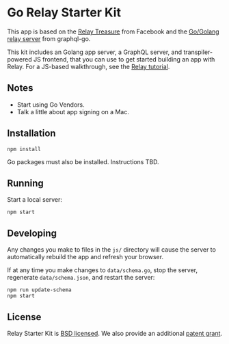 # Go Relay Starter Kit

This app is based on the [Relay Treasure](https://github.com/relayjs/relay-starter-kit) from Facebook and the [Go/Golang relay server](https://github.com/graphql-go/relay) from graphql-go.  

This kit includes an Golang app server, a GraphQL server, and transpiler-powered JS frontend, that you can use to get started building an app with Relay. For a JS-based walkthrough, see the [Relay tutorial](https://facebook.github.io/relay/docs/tutorial.html).

## Notes

* Start using Go Vendors.
* Talk a little about app signing on a Mac.

## Installation

```
npm install
```

Go packages must also be installed.  Instructions TBD.

## Running

Start a local server:

```
npm start
```

## Developing

Any changes you make to files in the `js/` directory will cause the server to
automatically rebuild the app and refresh your browser.

If at any time you make changes to `data/schema.go`, stop the server,
regenerate `data/schema.json`, and restart the server:

```
npm run update-schema
npm start
```

## License

Relay Starter Kit is [BSD licensed](./LICENSE). We also provide an additional [patent grant](./PATENTS).
